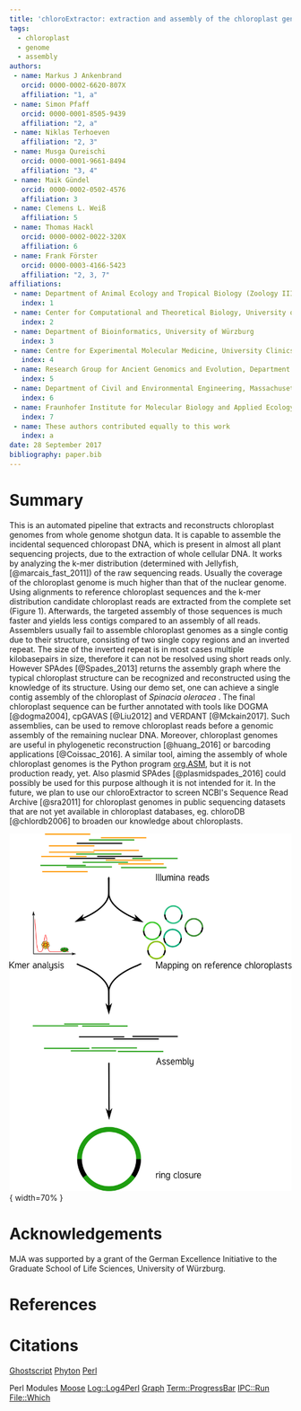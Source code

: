 ```yaml
---
title: 'chloroExtractor: extraction and assembly of the chloroplast genome from whole genome shotgun data'
tags:
  - chloroplast
  - genome
  - assembly
authors:
 - name: Markus J Ankenbrand
   orcid: 0000-0002-6620-807X
   affiliation: "1, a"
 - name: Simon Pfaff
   orcid: 0000-0001-8505-9439 
   affiliation: "2, a"
 - name: Niklas Terhoeven
   affiliation: "2, 3"
 - name: Musga Qureischi
   orcid: 0000-0001-9661-8494
   affiliation: "3, 4"
 - name: Maik Gündel
   orcid: 0000-0002-0502-4576
   affiliation: 3
 - name: Clemens L. Weiß
   affiliation: 5
 - name: Thomas Hackl
   orcid: 0000-0002-0022-320X
   affiliation: 6
 - name: Frank Förster
   orcid: 0000-0003-4166-5423
   affiliation: "2, 3, 7"
affiliations:
 - name: Department of Animal Ecology and Tropical Biology (Zoology III), University of Würzburg, Germany
   index: 1
 - name: Center for Computational and Theoretical Biology, University of Würzburg
   index: 2
 - name: Department of Bioinformatics, University of Würzburg
   index: 3
 - name: Centre for Experimental Molecular Medicine, University Clinics Würzburg, Germany
   index: 4
 - name: Research Group for Ancient Genomics and Evolution, Department of Molecular Biology, Max Planck Institute for Developmental Biology, Tübingen, Germany
   index: 5
 - name: Department of Civil and Environmental Engineering, Massachusetts Institute of Technology
   index: 6
 - name: Fraunhofer Institute for Molecular Biology and Applied Ecology IME, Applied Ecology and Bioresources, Gießen, Germany
   index: 7
 - name: These authors contributed equally to this work
   index: a
date: 28 September 2017
bibliography: paper.bib
---
```


# Summary

This is an automated pipeline that extracts and reconstructs chloroplast genomes from whole genome shotgun data.
It is capable to assemble the incidental sequenced chloropast DNA, which is present in almost all plant sequencing projects, due to the extraction of whole cellular DNA.
It works by analyzing the k-mer distribution (determined with Jellyfish, [@marcais_fast_2011]) of the raw sequencing reads.
Usually the coverage of the chloroplast genome is much higher than that of the nuclear genome.
Using alignments to reference chloroplast sequences and the k-mer distribution candidate chloroplast reads are extracted from the complete set (Figure 1).
Afterwards, the targeted assembly of those sequences is much faster and yields less contigs compared to an assembly of all reads.
Assemblers usually fail to assemble chloroplast genomes as a single contig due to their structure, consisting of two single copy regions and an inverted repeat.
The size of the inverted repeat is in most cases multiple kilobasepairs in size, therefore it can not be resolved using short reads only.
However SPAdes [@Spades_2013] returns the assembly graph where the typical chloroplast structure can be recognized and reconstructed using the knowledge of its structure.
Using our demo set, one can achieve a single contig assembly of the chloroplast of *Spinacia oleracea* .
The final chloroplast sequence can be further annotated with tools like DOGMA [@dogma2004], cpGAVAS [@Liu2012] and VERDANT [@Mckain2017].
Such assemblies, can be used to remove chloroplast reads before a genomic assembly of the remaining nuclear DNA.
Moreover, chloroplast genomes are useful in phylogenetic reconstruction [@huang_2016] or barcoding applications [@Coissac_2016].
A similar tool, aiming the assembly of whole chloroplast genomes is the Python program [org.ASM](https://git.metabarcoding.org/org-asm/org-asm), but it is not production ready, yet.
Also plasmid SPAdes [@plasmidspades_2016] could possibly be used for this purpose although it is not intended for it.
In the future, we plan to use our chloroExtractor to screen NCBI's Sequence Read Archive [@sra2011] for chloroplast genomes in public sequencing datasets that are not yet available in chloroplast databases, eg. chloroDB [@chlordb2006] to broaden our knowledge about chloroplasts.

![Schematic workflow of chloroExtractor.](workflow.png){ width=70% }

# Acknowledgements

MJA was supported by a grant of the German Excellence Initiative to the Graduate School of Life Sciences, University of Würzburg.

# References

# Citations
[Ghostscript](https://www.ghostscript.com/)
[Phyton](https://www.python.org/)
[Perl](https://www.perl.org/)

Perl Modules
[Moose](http://search.cpan.org/~ether/Moose-2.2009/lib/Moose.pm)
[Log::Log4Perl](http://search.cpan.org/~mschilli/Log-Log4perl-1.49/lib/Log/Log4perl.pm)
[Graph](http://search.cpan.org/dist/Graph/lib/Graph.pod)
[Term::ProgressBar](http://search.cpan.org/~manwar/Term-ProgressBar-2.21/lib/Term/ProgressBar.pm)
[IPC::Run](http://search.cpan.org/~toddr/IPC-Run-0.96/lib/IPC/Run.pm)
[File::Which](http://search.cpan.org/~plicease/File-Which-1.22/lib/File/Which.pm)

